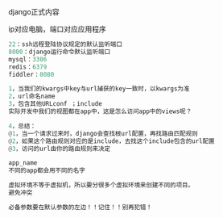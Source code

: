 django正式内容

ip对应电脑，端口对应应用程序

```python
22：ssh远程登陆协议规定的默认监听端口
8000：django运行命令默认监听端口
mysql：3306
redis：6379
fiddler：8080
```

```python
1，当我们的kwargs中key与url捕获的key一致时，以kwargs为准
2，url命名name
3，包含其他URLconf ；include
实际开发中我们的视图都在app中，这是怎么访问app中的views呢？

4，总结：
@1，当一个请求过来时，django会查找根url配置，再找路由匹配规则
@2，如果这个路由规则对应的是include，去找这个include包含的url配置
@3，访问的url由你的路由规则来决定

app_name
不同的app都会用不同的名字
```
```python
虚拟环境不等于虚拟机，所以要分很多个虚拟环境来创建不同的项目。
避免冲突
```
```python
必备参数要在默认参数的左边！！记住！！别再犯错！
```